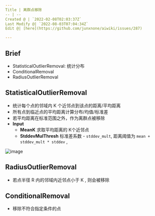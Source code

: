 ```yaml
---
Title | 离群点移除
-- | --
Created @ | `2022-02-08T02:03:37Z`
Last Modify @| `2022-08-03T07:04:34Z`
Edit @| [here](https://github.com/junxnone/aiwiki/issues/287)

---
```

## Brief
- StatisticalOutlierRemoval: 统计分布
- ConditionalRemoval
- RadiusOutlierRemoval

## StatisticalOutlierRemoval

- 统计每个点的邻域内 K 个近邻点到该点的距离/平均距离
- 所有点到临近点的平均距离计算分布/均值/标准差
- 若平均距离在标准范围之外，作为离群点被移除
- **Input**
  - **MeanK** 求取平均距离的 K个近邻点
  - **StddevMulThresh** 标准差系数 - `stddev_mult`,  距离阈值为 `mean + stddev_mult * stddev` ,

![image](https://user-images.githubusercontent.com/2216970/182543575-66dd27f0-f0ec-4051-acc4-0bea24c4c6ed.png)

## RadiusOutlierRemoval

- 若点半径 R 内的邻域内近邻点小于 K , 则会被移除

## ConditionalRemoval

- 移除不符合指定条件的点

